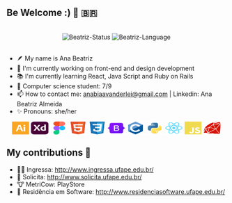   ## Be Welcome :) 👋 🇧🇷
  
  <br>
  <div align="center">
    <a href="https://github.com/beatrizAVanderlei"></a>
  <img height="180em" alt="Beatriz-Status" src="https://github-readme-stats.vercel.app/api?username=beatrizAVanderlei&show_icons=true&theme=ayu-mirage&include_all_commits=true&count_private=true"/>
  <img height="180em" alt="Beatriz-Language" src="https://github-readme-stats.vercel.app/api/top-langs/?username=beatrizAVanderlei&layout=compact&langs_count=7&theme=ayu-mirage"/>
  </div>
  <br>

  - 🪶 My name is Ana Beatriz
  - 🌱 I'm currently working on front-end and design development 
  - 📚 I'm currently learning React, Java Script and Ruby on Rails
  - 📖 Computer science student: 7/9 
  - 📫 How to contact me: anabiaavanderlei@gmail.com | Linkedin: Ana Beatriz Almeida
  - ✨ Pronouns: she/her
  
  <div align="center">
    <img align="center" alt="Illustrator" height="30" width="40" src="https://github.com/devicons/devicon/blob/master/icons/illustrator/illustrator-plain.svg">
    <img align="center" alt="XD" height="30" width="40" src="https://github.com/devicons/devicon/blob/master/icons/xd/xd-plain.svg">
    <img align="center" alt="Figma" height="30" width="40" src="https://github.com/devicons/devicon/blob/master/icons/figma/figma-original.svg">
    <img align="center" alt="HTML" height="30" width="40" src="https://github.com/devicons/devicon/blob/master/icons/html5/html5-original.svg">
    <img align="center" alt="CSS" height="30" width="40" src="https://github.com/devicons/devicon/blob/master/icons/css3/css3-original.svg">
    <img align="center" alt="Bootstrap" height="30" width="40" src="https://github.com/devicons/devicon/blob/master/icons/bootstrap/bootstrap-original.svg">
    <img align="center" alt="C" height="30" width="40" src="https://github.com/devicons/devicon/blob/master/icons/c/c-original.svg">
    <img align="center" alt="Python" height="30" width="40" src="https://github.com/devicons/devicon/blob/master/icons/python/python-original.svg">
    <img align="center" alt="React" height="30" width="40" src="https://github.com/devicons/devicon/blob/master/icons/react/react-original.svg">
    <img align="center" alt="JavaScript" height="30" width="40" src="https://github.com/devicons/devicon/blob/master/icons/javascript/javascript-plain.svg">
    <img align="center" alt="RubyonRails" height="30" width="40" src="https://github.com/devicons/devicon/blob/master/icons/ruby/ruby-plain.svg">
  </div>
  
  ##
  
  ## My contributions 💫
  - 🧑‍🎓 Ingressa: http://www.ingressa.ufape.edu.br/
  - 📌 Solicita: http://www.solicita.ufape.edu.br/
  - 🐮 MetriCow: PlayStore
  - 📝 Residência em Software: http://www.residenciasoftware.ufape.edu.br/
  
  

